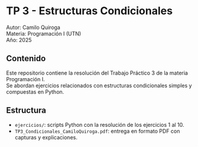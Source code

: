 # TP 3 - Estructuras Condicionales

Autor: Camilo Quiroga  
Materia: Programación I (UTN)  
Año: 2025

## Contenido
Este repositorio contiene la resolución del Trabajo Práctico 3 de la materia Programación I.  
Se abordan ejercicios relacionados con estructuras condicionales simples y compuestas en Python.

## Estructura
- `ejercicios/`: scripts Python con la resolución de los ejercicios 1 al 10.
- `TP3_Condicionales_CamiloQuiroga.pdf`: entrega en formato PDF con capturas y explicaciones.